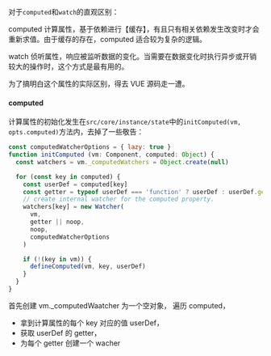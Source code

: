 对于`computed`和`watch`的直观区别：

computed 计算属性，基于依赖进行【缓存】，有且只有相关依赖发生改变时才会重新求值。由于缓存的存在，computed 适合较为复杂的逻辑。

watch 侦听属性，响应被监听数据的变化。当需要在数据变化时执行异步或开销较大的操作时，这个方式是最有用的。


为了搞明白这个属性的实际区别，得去 VUE 源码走一遭。

#### computed

计算属性的初始化发生在`src/core/instance/state`中的`initComputed(vm, opts.computed)`方法内，去掉了一些敬告：
````js
const computedWatcherOptions = { lazy: true }
function initComputed (vm: Component, computed: Object) {
  const watchers = vm._computedWatchers = Object.create(null)

  for (const key in computed) {
    const userDef = computed[key]
    const getter = typeof userDef === 'function' ? userDef : userDef.get
    // create internal watcher for the computed property.
    watchers[key] = new Watcher(
      vm,
      getter || noop,
      noop,
      computedWatcherOptions
    )

    if (!(key in vm)) {
      defineComputed(vm, key, userDef)
    }
  }
}
````
首先创建 vm._computedWaatcher 为一个空对象，
遍历 computed，
* 拿到计算属性的每个 key 对应的值 userDef，
* 获取 userDef 的 getter，
* 为每个 getter 创建一个 wacher

